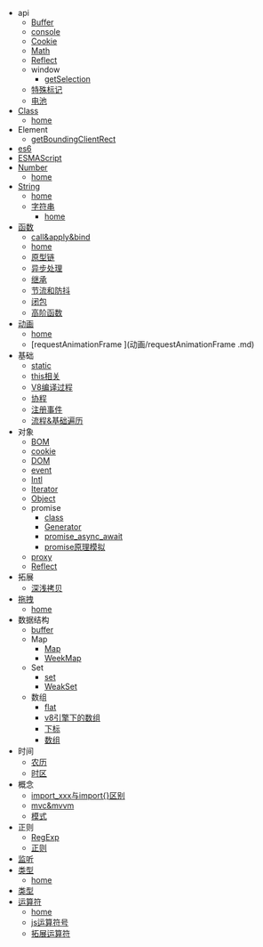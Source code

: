 * api
  * [Buffer](api/Buffer.md)
  * [console](api/console.md)
  * [Cookie](api/Cookie.md)
  * [Math](api/Math.md)
  * [Reflect](api/Reflect.md)
  * window
    * [getSelection](api/window/getSelection.md)
  * [特殊标记](api/特殊标记.md)
  * [电池](api/电池.md)
* [Class](Class/index.md)
  * [home](Class/index.md)
* Element
  * [getBoundingClientRect](Element/getBoundingClientRect.md)
* [es6](es6.md)
* [ESMAScript](ESMAScript.md)
* [Number](Number/index.md)
  * [home](Number/index.md)
* [String](String/index.md)
  * [home](String/index.md)
  * [字符串](String/字符串/index.md)
    * [home](String/字符串/index.md)
* [函数](函数/index.md)
  * [call&apply&bind](函数/call&apply&bind.md)
  * [home](函数/index.md)
  * [原型链](函数/原型链.md)
  * [异步处理](函数/异步处理.md)
  * [继承](函数/继承.md)
  * [节流和防抖](函数/节流和防抖.md)
  * [闭包](函数/闭包.md)
  * [高阶函数](函数/高阶函数.md)
* [动画](动画/index.md)
  * [home](动画/index.md)
  * [requestAnimationFrame ](动画/requestAnimationFrame .md)
* 基础
  * [static](基础/static.md)
  * [this相关](基础/this相关.md)
  * [V8编译过程](基础/V8编译过程.md)
  * [协程](基础/协程.md)
  * [注册事件](基础/注册事件.md)
  * [流程&基础遍历](基础/流程&基础遍历.md)
* 对象
  * [BOM](对象/BOM.md)
  * [cookie](对象/cookie.md)
  * [DOM](对象/DOM.md)
  * [event](对象/event.md)
  * [Intl](对象/Intl.md)
  * [Iterator](对象/Iterator.md)
  * [Object](对象/Object.md)
  * promise
    * [class](对象/promise/class.md)
    * [Generator](对象/promise/Generator.md)
    * [promise_async_await](对象/promise/promise_async_await.md)
    * [promise原理模拟](对象/promise/promise原理模拟.md)
  * [proxy](对象/proxy.md)
  * [Reflect](对象/Reflect.md)
* 拓展
  * [深浅拷贝](拓展/深浅拷贝.md)
* [拖拽](拖拽/index.md)
  * [home](拖拽/index.md)
* 数据结构
  * [buffer](数据结构/buffer.md)
  * Map
    * [Map](数据结构/Map/Map.md)
    * [WeekMap](数据结构/Map/WeekMap.md)
  * Set
    * [set](数据结构/Set/set.md)
    * [WeakSet](数据结构/Set/WeakSet.md)
  * 数组
    * [flat](数据结构/数组/flat.md)
    * [v8引擎下的数组](数据结构/数组/v8引擎下的数组.md)
    * [下标](数据结构/数组/下标.md)
    * [数组](数据结构/数组/数组.md)
* 时间
  * [农历](时间/农历.md)
  * [时区](时间/时区.md)
* 概念
  * [import_xxx与import{}区别](概念/import_xxx与import{}区别.md)
  * [mvc&mvvm](概念/mvc&mvvm.md)
  * [模式](概念/模式.md)
* 正则
  * [RegExp](正则/RegExp.md)
  * [正则](正则/正则.md)
* [监听](监听.md)
* [类型](类型/index.md)
  * [home](类型/index.md)
* [类型](类型.md)
* [运算符](运算符/index.md)
  * [home](运算符/index.md)
  * [js运算符号](运算符/js运算符号.md)
  * [拓展运算符](运算符/拓展运算符.md)
